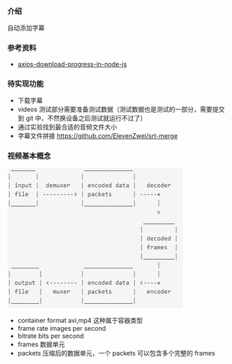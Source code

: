### 介绍

自动添加字幕

### 参考资料

- [axios-download-progress-in-node-js](https://futurestud.io/tutorials/axios-download-progress-in-node-js)

### 待实现功能

- 下载字幕
- videos 测试部分需要准备测试数据（测试数据也是测试的一部分，需要提交到 git 中，不然换设备之后测试就运行不过了）
- 通过实验找到最合适的音频文件大小
- 字幕文件拼接 https://github.com/ElevenZwei/srt-merge

### 视频基本概念

![](../../assets/2020-10-12-17-13-28.png)

- container format
  avi,mp4 这种属于容器类型
- frame rate
  images per second
- bitrate
  bits per second
- frames
  数据单元
- packets
  压缩后的数据单元，一个 packets 可以包含多个完整的 frames
